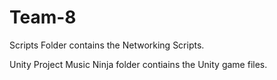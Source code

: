 # Team-8

Scripts Folder contains the Networking Scripts.

Unity Project Music Ninja folder contiains the Unity game files.
